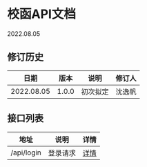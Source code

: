 # 校函API文档
2022.08.05
## 修订历史
| 日期 | 版本 | 说明 | 修订人 |
| :---: | :---: | :---: | :---: |
| 2022.08.05| 1.0.0 | 初次拟定 | 沈逸帆 |
## 接口列表

| 地址 | 说明 | 详情 |
| :---: | :---: | :---: |
| /api/login | 登录请求 | [详情](./api_login.md) |


<!-- ## 服务接入
### 基本信息
### 服务信息
## 请求和返回参数
### 请求参数
### 返回参数
## 成功和异常示例
### 成功示例
#### 请求参数
#### 返回参数
### 异常示例
#### 请求参数
#### 返回参数
## 状态码
### 错误码
### 业务码 -->